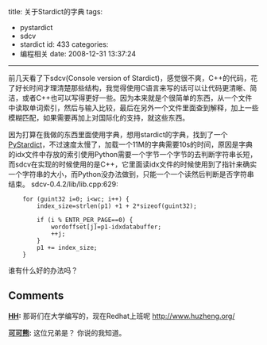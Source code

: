 title: 关于Stardict的字典
tags:
  - pystardict
  - sdcv
  - stardict
id: 433
categories:
  - 编程相关
date: 2008-12-31 13:37:24
---

前几天看了下sdcv(Console version of Stardict)，感觉很不爽，C++的代码，花了好长时间才理清楚那些结构，我觉得使用C语言来写的话可以让代码更清晰、简洁，或者C++也可以写得更好一些。因为本来就是个很简单的东西，从一个文件中读取单词索引，然后与输入比较，最后在另外一个文件里面查到解释，加上一些模糊匹配，如果需要再加上对国际化的支持，就这些东西。

因为打算在我做的东西里面使用字典，想用stardict的字典，找到了一个[PyStardict](http://github.com/lig/pystardict/tree/master)，不过速度太慢了，加载一个11M的字典需要10s的时间，原因是字典的idx文件中存放的索引使用Python需要一个字节一个字节的去判断字符串长短，而sdcv在实现的时候使用的是C++，它里面读idx文件的时候使用到了指针来确实一个字符串的大小，而Python没办法做到，只能一个一个读然后判断是否字符串结束。
sdcv-0.4.2/lib/lib.cpp:629:

        for (guint32 i=0; i<wc; i++) {
            index_size=strlen(p1) +1 + 2*sizeof(guint32);

            if (i % ENTR_PER_PAGE==0) {
                wordoffset[j]=p1-idxdatabuffer;
                ++j;
            }
            p1 += index_size;
        }


谁有什么好的办法吗？
## Comments

**[HH](#5184 "2009-02-16 21:43:09"):** 那哥们在大学编写的，现在Redhat上班呢 http://www.huzheng.org/

**[可可熊](#5209 "2009-02-18 21:21:54"):** 这位兄弟是？ 你说的我知道。

